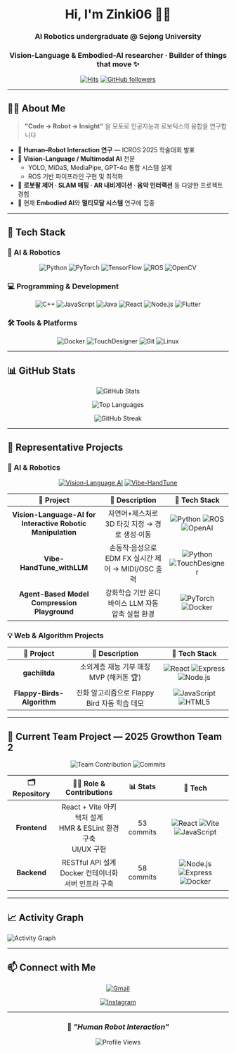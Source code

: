 <!-- 프로필 README (Last updated: 2025-05-27) -->
<div align="center">
  
# Hi, I'm **Zinki06** 👋🤖

### AI Robotics undergraduate @ Sejong University  
### Vision-Language & Embodied-AI researcher · Builder of things that move ✨

[![Hits](https://hits.seeyoufarm.com/api/count/incr/badge.svg?url=https%3A%2F%2Fgithub.com%2FZinki06&count_bg=%2379C83D&title_bg=%23555555&icon=&icon_color=%23E7E7E7&title=Profile+Views&edge_flat=false)](https://hits.seeyoufarm.com)
[![GitHub followers](https://img.shields.io/github/followers/Zinki06?style=social)](https://github.com/Zinki06)

</div>

---

## 🧑‍💻 About Me

> **"Code → Robot → Insight"** 을 모토로 인공지능과 로보틱스의 융합을 연구합니다

- 🔬 **Human–Robot Interaction 연구** — ICROS 2025 학술대회 발표
- 🤖 **Vision-Language / Multimodal AI** 전문
  - YOLO, MiDaS, MediaPipe, GPT-4o 통합 시스템 설계
  - ROS 기반 파이프라인 구현 및 최적화
- 🎯 **로봇팔 제어 · SLAM 매핑 · AR 내비게이션 · 음악 인터랙션** 등 다양한 프로젝트 경험
- 🌱 현재 **Embodied AI**와 **멀티모달 시스템** 연구에 집중

---

## 🔨 Tech Stack

### 🤖 AI & Robotics
<p align="center">
  <img alt="Python" src="https://img.shields.io/badge/Python-3776AB?style=for-the-badge&logo=python&logoColor=white"/>
  <img alt="PyTorch" src="https://img.shields.io/badge/PyTorch-EE4C2C?style=for-the-badge&logo=pytorch&logoColor=white"/>
  <img alt="TensorFlow" src="https://img.shields.io/badge/TensorFlow-FF6F00?style=for-the-badge&logo=tensorflow&logoColor=white"/>
  <img alt="ROS" src="https://img.shields.io/badge/ROS-22314E?style=for-the-badge&logo=ros&logoColor=white"/>
  <img alt="OpenCV" src="https://img.shields.io/badge/OpenCV-27338e?style=for-the-badge&logo=OpenCV&logoColor=white"/>
</p>

### 💻 Programming & Development
<p align="center">
  <img alt="C++" src="https://img.shields.io/badge/C++-00599C?style=for-the-badge&logo=c%2B%2B&logoColor=white"/>
  <img alt="JavaScript" src="https://img.shields.io/badge/JavaScript-F7DF1E?style=for-the-badge&logo=javascript&logoColor=black"/>
  <img alt="Java" src="https://img.shields.io/badge/Java-007396?style=for-the-badge&logo=openjdk&logoColor=white"/>
  <img alt="React" src="https://img.shields.io/badge/React-20232A?style=for-the-badge&logo=react&logoColor=61DAFB"/>
  <img alt="Node.js" src="https://img.shields.io/badge/Node.js-339933?style=for-the-badge&logo=node.js&logoColor=white"/>
  <img alt="Flutter" src="https://img.shields.io/badge/Flutter-02569B?style=for-the-badge&logo=flutter&logoColor=white"/>
</p>

### 🛠️ Tools & Platforms
<p align="center">
  <img alt="Docker" src="https://img.shields.io/badge/Docker-2496ED?style=for-the-badge&logo=docker&logoColor=white"/>
  <img alt="TouchDesigner" src="https://img.shields.io/badge/TouchDesigner-FF3D00?style=for-the-badge&logoColor=white"/>
  <img alt="Git" src="https://img.shields.io/badge/Git-F05032?style=for-the-badge&logo=git&logoColor=white"/>
  <img alt="Linux" src="https://img.shields.io/badge/Linux-FCC624?style=for-the-badge&logo=linux&logoColor=black"/>
</p>

---

## 📊 GitHub Stats

<div align="center">
  
![GitHub Stats](https://github-readme-stats.vercel.app/api?username=Zinki06&show_icons=true&theme=tokyonight&hide_border=true&bg_color=0D1117&title_color=58A6FF&text_color=C9D1D9&icon_color=58A6FF)

![Top Languages](https://github-readme-stats.vercel.app/api/top-langs/?username=Zinki06&layout=compact&theme=tokyonight&hide_border=true&bg_color=0D1117&title_color=58A6FF&text_color=C9D1D9)

![GitHub Streak](https://streak-stats.demolab.com/?user=Zinki06&theme=tokyonight&hide_border=true&background=0D1117&stroke=58A6FF&ring=58A6FF&fire=FF6B6B&currStreakLabel=58A6FF)

</div>

---

## 🚀 Representative Projects

### 🤖 AI & Robotics
<div align="center">

[![Vision-Language AI](https://github-readme-stats.vercel.app/api/pin/?username=Zinki06&repo=Vision-Language-AI-Interactive-Robotic-Manipulation&theme=tokyonight&hide_border=true&bg_color=0D1117)](https://github.com/Zinki06/Vision-Language-AI-Interactive-Robotic-Manipulation)
[![Vibe-HandTune](https://github-readme-stats.vercel.app/api/pin/?username=Zinki06&repo=Vibe-HandTune_withLLM&theme=tokyonight&hide_border=true&bg_color=0D1117)](https://github.com/Zinki06/Vibe-HandTune_withLLM)

</div>

<div align="center">

| 🎯 Project | 📝 Description | 🔧 Tech Stack |
|:---------:|:--------------:|:-------------:|
| **Vision-Language-AI for Interactive Robotic Manipulation** | 자연어+제스처로 3D 타깃 지정 → 경로 생성·이동 | ![Python](https://img.shields.io/badge/-Python-3776AB?style=flat&logo=python&logoColor=white) ![ROS](https://img.shields.io/badge/-ROS-22314E?style=flat&logo=ros&logoColor=white) ![OpenAI](https://img.shields.io/badge/-GPT--4o-412991?style=flat&logo=openai&logoColor=white) |
| **Vibe-HandTune_withLLM** | 손동작·음성으로 EDM FX 실시간 제어 → MIDI/OSC 출력 | ![Python](https://img.shields.io/badge/-Python-3776AB?style=flat&logo=python&logoColor=white) ![TouchDesigner](https://img.shields.io/badge/-TouchDesigner-FF3D00?style=flat&logoColor=white) |
| **Agent-Based Model Compression Playground** | 강화학습 기반 온디바이스 LLM 자동 압축 실험 환경 | ![PyTorch](https://img.shields.io/badge/-PyTorch-EE4C2C?style=flat&logo=pytorch&logoColor=white) ![Docker](https://img.shields.io/badge/-Docker-2496ED?style=flat&logo=docker&logoColor=white) |

</div>

### 💡 Web & Algorithm Projects

<div align="center">

| 🎯 Project | 📝 Description | 🔧 Tech Stack |
|:---------:|:--------------:|:-------------:|
| **gachiitda** | 소외계층 재능 기부 매칭 MVP (해커톤 🏆) | ![React](https://img.shields.io/badge/-React-20232A?style=flat&logo=react&logoColor=61DAFB) ![Express](https://img.shields.io/badge/-Express-000000?style=flat&logo=express&logoColor=white) ![Node.js](https://img.shields.io/badge/-Node.js-339933?style=flat&logo=node.js&logoColor=white) |
| **Flappy-Birds-Algorithm** | 진화 알고리즘으로 Flappy Bird 자동 학습 데모 | ![JavaScript](https://img.shields.io/badge/-JavaScript-F7DF1E?style=flat&logo=javascript&logoColor=black) ![HTML5](https://img.shields.io/badge/-HTML5-E34F26?style=flat&logo=html5&logoColor=white) |

</div>

---

## 🌱 Current Team Project — 2025 Growthon Team 2

<div align="center">

![Team Contribution](https://img.shields.io/badge/Team%20Role-Full%20Stack%20Developer-brightgreen?style=for-the-badge)
![Commits](https://img.shields.io/badge/Total%20Commits-111+-blue?style=for-the-badge)

</div>

<div align="center">

| 🗂️ Repository | 👨‍💻 Role & Contributions | 📊 Stats | 🔧 Tech |
|:-------------:|:-------------------------:|:--------:|:-------:|
| **Frontend** | React + Vite 아키텍처 설계<br/>HMR & ESLint 환경 구축<br/>UI/UX 구현 | 53 commits | ![React](https://img.shields.io/badge/-React-20232A?style=flat&logo=react&logoColor=61DAFB) ![Vite](https://img.shields.io/badge/-Vite-646CFF?style=flat&logo=vite&logoColor=white) ![JavaScript](https://img.shields.io/badge/-JavaScript-F7DF1E?style=flat&logo=javascript&logoColor=black) |
| **Backend** | RESTful API 설계<br/>Docker 컨테이너화<br/>서버 인프라 구축 | 58 commits | ![Node.js](https://img.shields.io/badge/-Node.js-339933?style=flat&logo=node.js&logoColor=white) ![Express](https://img.shields.io/badge/-Express-000000?style=flat&logo=express&logoColor=white) ![Docker](https://img.shields.io/badge/-Docker-2496ED?style=flat&logo=docker&logoColor=white) |

</div>

---

## 📈 Activity Graph

![Activity Graph](https://github-readme-activity-graph.vercel.app/graph?username=Zinki06&theme=tokyo-night&hide_border=true&bg_color=0D1117&color=58A6FF&line=58A6FF&point=FF6B6B&area=true&area_color=58A6FF)

---

## 📫 Connect with Me

<div align="center">

[![Gmail](https://img.shields.io/badge/Gmail-D14836?style=for-the-badge&logo=gmail&logoColor=white)](mailto:jimmy.byeon@gmail.com)
<!---[![LinkedIn](https://img.shields.io/badge/LinkedIn-0077B5?style=for-the-badge&logo=linkedin&logoColor=white)](https://linkedin.com/in/yourprofile)--->
[![Instagram](https://img.shields.io/badge/Instagram-E4405F?style=for-the-badge&logo=instagram&logoColor=white)](https://instagram.com/alle.n01)
<!---[![Blog](https://img.shields.io/badge/Tech%20Blog-FF5722?style=for-the-badge&logo=blogger&logoColor=white)](https://yourblog.com)--->

</div>

---

<div align="center">
  
### 💭 *"Human Robot Interaction"*

![Profile Views](https://komarev.com/ghpvc/?username=Zinki06&color=58A6FF&style=for-the-badge)

</div>
